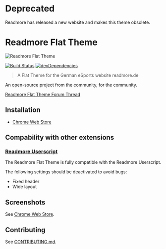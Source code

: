 # Deprecated

Readmore has released a new website and makes this theme obsolete.

# Readmore Flat Theme

![Readmore Flat Theme](http://i.imgur.com/QFimj0c.png)

[![Build Status](https://travis-ci.org/timche/readmore-flat-theme.svg?branch=master)](https://travis-ci.org/timche/readmore-flat-theme)
[![devDependencies](https://david-dm.org/timche/readmore-flat-theme/dev-status.svg)](https://david-dm.org/timche/readmore-flat-theme#info=devDependencies)

> A Flat Theme for the German eSports website readmore.de

An open-source project from the community, for the community.

[Readmore Flat Theme Forum Thread](http://www.readmore.de/forums/91-technik/60-software/139913-readmore-flat-theme-v0-0-3-chrome-only)

## Installation
* [Chrome Web Store](https://chrome.google.com/webstore/detail/readmore-flat-theme/ocmchkcmbgeceokandifjnbadnajeljk)

## Compability with other extensions
### [Readmore Userscript](https://github.com/thextor/readmore-userscript)
The Readmore Flat Theme is fully compatible with the Readmore Userscript.

The following settings should be deactivated to avoid bugs:
* Fixed header
* Wide layout

## Screenshots
See [Chrome Web Store](https://chrome.google.com/webstore/detail/readmore-flat-theme/ocmchkcmbgeceokandifjnbadnajeljk).

## Contributing
See [CONTRIBUTING.md](https://github.com/timche/readmore-flat-theme/blob/master/CONTRIBUTING.md).
